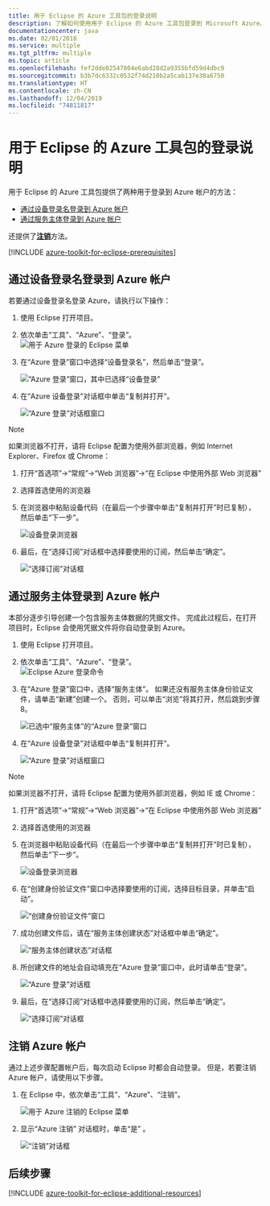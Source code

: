 ```yaml
---
title: 用于 Eclipse 的 Azure 工具包的登录说明
description: 了解如何使用用于 Eclipse 的 Azure 工具包登录到 Microsoft Azure。
documentationcenter: java
ms.date: 02/01/2018
ms.service: multiple
ms.tgt_pltfrm: multiple
ms.topic: article
ms.openlocfilehash: fef2dde02547004e6abd28d2a9355bfd59d4dbc9
ms.sourcegitcommit: b3b7dc6332c0532f74d210b2a5cab137e38a6750
ms.translationtype: HT
ms.contentlocale: zh-CN
ms.lasthandoff: 12/04/2019
ms.locfileid: "74811817"
---
```

# <a name="sign-in-instructions-for-the-azure-toolkit-for-eclipse"></a>用于 Eclipse 的 Azure 工具包的登录说明

用于 Eclipse 的 Azure 工具包提供了两种用于登录到 Azure 帐户的方法：

  - [通过设备登录名登录到 Azure 帐户](#sign-in-to-your-azure-account-by-device-login)
  - [通过服务主体登录到 Azure 帐户](#sign-in-to-your-azure-account-by-service-principal)

还提供了[**注销**](#sign-out-of-your-azure-account)方法。

[!INCLUDE [azure-toolkit-for-eclipse-prerequisites](../includes/azure-toolkit-for-eclipse-prerequisites.md)]

## <a name="sign-in-to-your-azure-account-by-device-login"></a>通过设备登录名登录到 Azure 帐户

若要通过设备登录名登录 Azure，请执行以下操作：

1. 使用 Eclipse 打开项目。

2. 依次单击“工具”、“Azure”、“登录”。   
   ![用于 Azure 登录的 Eclipse 菜单][I01]

3. 在“Azure 登录”窗口中选择“设备登录名”，然后单击“登录”。   

   ![“Azure 登录”窗口，其中已选择“设备登录”][I02]

4. 在“Azure 设备登录”对话框中单击“复制并打开”。  

   ![“Azure 登录”对话框窗口][I03]

> [!NOTE]
>
> 如果浏览器不打开，请将 Eclipse 配置为使用外部浏览器，例如 Internet Explorer、Firefox 或 Chrome：
>
> 1. 打开“首选项”->“常规”->“Web 浏览器”->“在 Eclipse 中使用外部 Web 浏览器”
>
> 2. 选择首选使用的浏览器
>

5. 在浏览器中粘贴设备代码（在最后一个步骤中单击“复制并打开”时已复制），然后单击“下一步”。  

   ![设备登录浏览器][I04]

6. 最后，在“选择订阅”对话框中选择要使用的订阅，然后单击“确定”。  

   ![“选择订阅”对话框][I05]

## <a name="sign-in-to-your-azure-account-by-service-principal"></a>通过服务主体登录到 Azure 帐户

本部分逐步引导创建一个包含服务主体数据的凭据文件。 完成此过程后，在打开项目时，Eclipse 会使用凭据文件将你自动登录到 Azure。

1. 使用 Eclipse 打开项目。

2. 依次单击“工具”、“Azure”、“登录”。   
   ![Eclipse Azure 登录命令][A01]

3. 在“Azure 登录”窗口中，选择“服务主体”。   如果还没有服务主体身份验证文件，请单击“新建”创建一个。  否则，可以单击“浏览”将其打开，然后跳到步骤 8。 

   ![已选中“服务主体”的“Azure 登录”窗口][A02]

4. 在“Azure 设备登录”对话框中单击“复制并打开”。  

   ![“Azure 登录”对话框窗口][A08]

> [!NOTE]
>
> 如果浏览器不打开，请将 Eclipse 配置为使用外部浏览器，例如 IE 或 Chrome：
>
> 1. 打开“首选项”->“常规”->“Web 浏览器”->“在 Eclipse 中使用外部 Web 浏览器”
>
> 2. 选择首选使用的浏览器
>

5. 在浏览器中粘贴设备代码（在最后一个步骤中单击“复制并打开”时已复制），然后单击“下一步”。  

   ![设备登录浏览器][A03]

6. 在“创建身份验证文件”窗口中选择要使用的订阅，选择目标目录，并单击“启动”。  

   ![“创建身份验证文件”窗口][A04]

7. 成功创建文件后，请在“服务主体创建状态”对话框中单击“确定”。  

   ![“服务主体创建状态”对话框][A05]

8. 所创建文件的地址会自动填充在“Azure 登录”窗口中，此时请单击“登录”。  

   ![“Azure 登录”对话框][A06]

9. 最后，在“选择订阅”对话框中选择要使用的订阅，然后单击“确定”。  

   ![“选择订阅”对话框][A07]

## <a name="sign-out-of-your-azure-account"></a>注销 Azure 帐户

通过上述步骤配置帐户后，每次启动 Eclipse 时都会自动登录。 但是，若要注销 Azure 帐户，请使用以下步骤。

1. 在 Eclipse 中，依次单击“工具”、“Azure”、“注销”。   

   ![用于 Azure 注销的 Eclipse 菜单][L01]

2. 显示“Azure 注销”  对话框时，单击“是”  。

   ![“注销”对话框][L02]

## <a name="next-steps"></a>后续步骤

[!INCLUDE [azure-toolkit-for-eclipse-additional-resources](../includes/azure-toolkit-for-eclipse-additional-resources.md)]

<!-- URL List -->


<!-- IMG List -->

[I01]: media/azure-toolkit-for-eclipse-sign-in-instructions/I01.png
[I02]: media/azure-toolkit-for-eclipse-sign-in-instructions/I02.png
[I03]: media/azure-toolkit-for-eclipse-sign-in-instructions/I03.png
[I04]: media/azure-toolkit-for-eclipse-sign-in-instructions/I04.png
[I05]: media/azure-toolkit-for-eclipse-sign-in-instructions/I05.png

[A01]: media/azure-toolkit-for-eclipse-sign-in-instructions/A01.png
[A02]: media/azure-toolkit-for-eclipse-sign-in-instructions/A02.png
[A03]: media/azure-toolkit-for-eclipse-sign-in-instructions/A03.png
[A04]: media/azure-toolkit-for-eclipse-sign-in-instructions/A04.png
[A05]: media/azure-toolkit-for-eclipse-sign-in-instructions/A05.png
[A06]: media/azure-toolkit-for-eclipse-sign-in-instructions/A06.png
[A07]: media/azure-toolkit-for-eclipse-sign-in-instructions/A07.png
[A08]: media/azure-toolkit-for-eclipse-sign-in-instructions/A08.png

[L01]: media/azure-toolkit-for-eclipse-sign-in-instructions/L01.png
[L02]: media/azure-toolkit-for-eclipse-sign-in-instructions/L02.png
[L03]: media/azure-toolkit-for-eclipse-sign-in-instructions/L03.png
